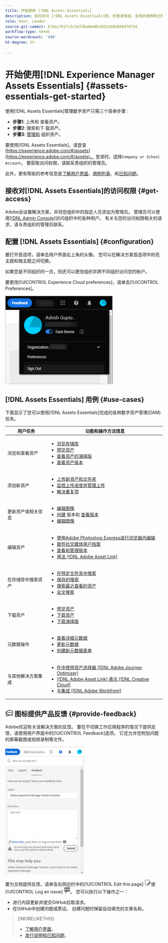 ```yaml
---
title: 开始使用 [!DNL Assets Essentials]
description: 如何访问 [!DNL Assets Essentials]的、的登录体验、支持的用例和已知问题。
role: User, Leader
source-git-commit: 574ac781fc5c5dfdba0640b1032a50268947875d
workflow-type: tm+mt
source-wordcount: '448'
ht-degree: 2%

---
```


# 开始使用[!DNL Experience Manager Assets Essentials] {#assets-essentials-get-started}

<!-- TBD: Make links for these steps. -->

使用[!DNL Assets Essentials]管理数字资产只需三个简单步骤：

* **步骤1**: [](/help/add-delete.md) 上传和 [](/help/navigate-view.md) 查看资产。
* **步骤2**: [](/help/search.md) 搜索和下 [](/help/manage-organize.md#download) 载资产。
* **步骤3**: [管理和](/help/manage-organize.md) 组织资产。

要使用[!DNL Assets Essentials]，请登录[https://experience.adobe.com/#/assets](https://experience.adobe.com/#/assets)。 登录时，选择`Company or School Account`。 要获取访问权限，请联系贵组织的管理员。

此外，更有帮助的参考信息是[了解用户界面](/help/navigate-view.md)、[用例列表](#use-cases)、<!-- TBD: [supported file types](/help/supported-file-formats.md), -->和[已知问题](/help/release-notes.md#known-issues)。

## 接收对[!DNL Assets Essentials]的访问权限 {#get-access}

Adobe会设置解决方案，并将您组织中的指定人员添加为管理员。 管理员可以使用[[!DNL Admin Console]](https://helpx.adobe.com/enterprise/admin-guide.html/enterprise/using/welcome.ug.html)访问组织中的各种用户。 有关与您的访问权限相关的请求，请与贵组织的管理员联系。

## 配置 [!DNL Assets Essentials] {#configuration}

要打开首选项，请单击用户界面右上角的头像。 您可以在解决方案首选项中的亮主题和暗主题之间切换。

如果您是不同组织的一员，则还可以更改组织并跨不同组织访问您的帐户。

要更改[!UICONTROL Experience Cloud preferences]，请单击[!UICONTROL Preferences]。

![首选切换暗色和淡色主题](assets/theme-change.png)

<!-- TBD: What can admins configure? What more can users configure? Any doc that describes Exp Cloud preferences? 
Metadata forms is out of the scope of 6/17 GA. When the functionality is added, link to it from here. It is about configuring metadata UI. -->

<!-- TBD: This section contains beta-specific video that will be updated post-GA.

## Login experience {#login-experience}

When logging in, after providing the credentials, you can be prompted to select an account. In this case, select `Company or School Account` to proceed.

![Select an account to login](assets/do-not-localize/login-experience.gif)
-->

## [!DNL Assets Essentials] 用例 {#use-cases}

下面显示了您可以使用[!DNL Assets Essentials]完成的各种数字资产管理(DAM)任务。

| 用户任务 | 功能和操作方法信息 |
|-----|------|
| 浏览和查看资产 | <ul> <li>[浏览存储库](/help/navigate-view.md#view-assets-and-details) </li> <li> [预览资产](/help/navigate-view.md#preview-assets) <li> [查看资产的演绎版](/help/add-delete.md#renditions) </li> <li>[查看资产版本](/help/manage-organize.md#view-versions)</li></ul> |
| 添加新资产 | <ul> <li>[上传新资产和文件夹](/help/add-delete.md#add-assets)</li> <li>[监控上传进度并管理上传](/help/add-delete.md#upload-progress)</li> <li>[解决重复项](/help/add-delete.md#resolve-upload-fails)</li> </ul> |
| 更新资产或相关信息 | <ul> <li>[编辑图像](/help/edit-images.md)</li> <li>[创建](/help/manage-organize.md#create-versions) 版本和 [查看版本](/help/manage-organize.md#view-versions)</li> <li>[编辑图像](/help/edit-images.md)</li> </ul> |
| 编辑资产 | <ul> <li>[使用Adobe Photoshop Express进行浏览器内编辑](/help/edit-images.md)</li> <li>[裁剪社交媒体用户档案](/help/edit-images.md#crop-straighten-images)</li> <li>[查看和管理版本](/help/manage-organize.md#view-versions)</li> <li>[用法 [!DNL Adobe Asset Link]](/help/integration.md#integrations)</ul></ul> |
| 在存储库中搜索资产 | <ul> <li>[在特定文件夹中搜索](/help/search.md#refine-search-results)</li> <li>[保存的搜索](/help/search.md#saved-search)</li> <li>[搜索最近查看的资产](/help/search.md)</li> <li>[全文搜索](/help/search.md) |
| 下载资产 | <ul> <li> [预览资产](/help/navigate-view.md#preview-assets) </li> <li> [下载资产](/help/manage-organize.md#download) <li> [下载演绎版](/help/add-delete.md#renditions) </li></ul> |
| 元数据操作 | <ul> <li>[查看详细元数据](/help/metadata.md) </li> <li> [更新元数据](/help/metadata.md#update-metadata)</li> <li> [创建新元数据表单](/help/metadata.md#metadata-forms) </li> </ul> |
| 与其他解决方案集成 | <ul> <li>[在中使用资产选择器 [!DNL Adobe Journey Optimizer]](/help/integration.md)</li> <li>[[!DNL Adobe Asset Link] 表示 [!DNL Creative Cloud]](/help/integration.md)</li> <li>[与集成 [!DNL Adobe Workfront]](/help/integration.md)</li> </ul> |

<!--TBD: Merge the below rows in the table when the use cases are documented/available.

| How do I delete assets? | <ul> <li>[Delete assets](/help/manage-organize.md)</li> <li>Recover deleted assets</li> <li>Permanently delete assets</li> </ul> |
| How do I share assets or find shared assets? | <ul> <li>Shared by me</li> <li>Shared with me</li> <li>Share for comments and review</li> <li>Unshare assets</li> </ul> |
| How do I collaborate with others and get my assets reviewed | <ul> <li>Share for review</li> <li>Provide comments. Resolve and filter comments</li> <li>Annotations on images</li> <li>Assign tasks to specific users and prioritize</li> </ul> |

-->

## ![反馈](assets/do-not-localize/feedback-icon.png) 图标提供产品反馈 {#provide-feedback}

Adobe欢迎有关该解决方案的反馈。 要在不切换工作应用程序的情况下提供反馈，请使用用户界面中的[!UICONTROL Feedback]选项。 它还允许您附加问题的屏幕截图或视频录制等文件。

![界面中的反馈选项](assets/feedback-panel.png)

要为文档提供反馈，请单击右侧边栏中的[!UICONTROL Edit this page] ![编辑页面](assets/do-not-localize/edit-page.png)或[!UICONTROL Log an issue] ![创建GitHub问题](assets/do-not-localize/github-issue.png)。 您可以执行以下操作之一：

* 进行内容更新并提交GitHub拉取请求。
* 在GitHub中创建问题或票证。 创建问题时保留自动填充的文章名称。

>[!MORELIKETHIS]
>
>* [了解用户界面](/help/navigate-view.md)。
>* [发行说明和已知问题](/help/release-notes.md)。


<!-- TBD: 
>* [Supported file types](/help/supported-file-formats.md).
-->
